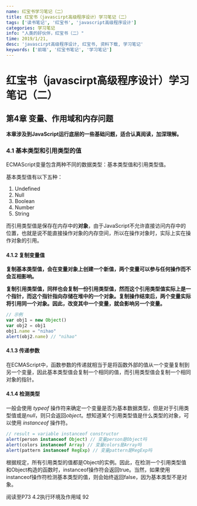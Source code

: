 ```yaml
---
name: 红宝书学习笔记（二）
title: 红宝书（javascirpt高级程序设计）学习笔记（二）
tags: ['读书笔记', '红宝书', 'javascript高级程序设计']
categories: 学习笔记
info: "人类的好伙伴，红宝书（二）"
time: 2019/1/21,
desc: 'javascirpt高级程序设计, 红宝书, 资料下载, 学习笔记'
keywords: ['前端', '红宝书笔记', '学习笔记']
---
```


# 红宝书（javascirpt高级程序设计）学习笔记（二）

## 第4章 变量、作用域和内存问题

**本章涉及到JavaScript运行底层的一些基础问题，适合认真阅读，加深理解。**

### 4.1 基本类型和引用类型的值

ECMAScript变量包含两种不同的数据类型：基本类型值和引用类型值。

基本类型值有以下五种：

1. Undefined
2. Null
3. Boolean
4. Number
5. String

而引用类型值是保存在内存中的**对象**，由于JavaScript不允许直接访问内存中的位置，也就是说不能直接操作对象的内存空间，所以在操作对象时，实际上实在操作对象的引用。

#### 4.1.2 复制变量值

**复制基本类型值，会在变量对象上创建一个新值，两个变量可以参与任何操作而不会互相影响。**

**复制引用类型值，同样也会复制一份引用类型值，然而这个引用类型值实际上是一个指针，而这个指针指向存储在堆中的一个对象。复制操作结束后，两个变量实际将引用同一个对象。因此，改变其中一个变量，就会影响另一个变量。**

```javascript
// 示例
var obj1 = new Object()
var obj2 = obj1
obj1.name = "nihao"
alert(obj2.name) // "nihao"
```

#### 4.1.3 传递参数

在ECMAScript中，函数参数的传递就相当于是将函数外部的值从一个变量复制到另一个变量，因此基本类型值会复制一个相同的值，而引用类型值会复制一个相同对象的指针。

#### 4.1.4 检测类型

一般会使用 *typeof* 操作符来确定一个变量是否为基本数据类型，但是对于引用类型值或是*null*，则只会返回*object*。想知道某个引用类型值是什么类型的对象，可以使用 *instanceof* 操作符。

```javascript
// result = variable instanceof constructor
alert(person instanceof Object) // 变量person是Object吗
alert(colors instanceof Array) // 变量colors是Array吗
alert(pattern instanceof RegExp) // 变量pattern是RegExp吗
```

根据规定，所有引用类型的值都是Object的实例。因此，在检测一个引用类型值和Object构造的函数时，instanceof操作符会返回true。当然，如果使用instanceof操作符检测基本类型的值，则会始终返回false，因为基本类型不是对象。



阅读至P73 4.2执行环境及作用域 92